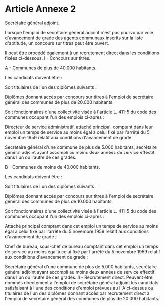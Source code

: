 # Article Annexe 2

Secrétaire général adjoint.

Lorsque l'emploi de secrétaire général adjoint n'est pas pourvu par voie d'avancement de grade des agents communaux inscrits sur la liste d'aptitude, un concours sur titres peut être ouvert.

Il peut être procédé également à un recrutement direct dans les conditions fixées ci-dessous. I - Concours sur titres.

A - Communes de plus de 40.000 habitants.

Les candidats doivent être :

Soit titulaires de l'un des diplômes suivants :

Diplômes donnant accès par concours sur titres à l'emploi de secrétaire général des communes de plus de 20.000 habitants.

Soit fonctionnaires d'une collectivité visée à l'article L. 411-5 du code des communes occupant l'un des emplois ci-après :

Directeur de service administratif, attaché principal, comptant dans leur emploi un temps de service au moins égal à celui fixé par l'arrêté du 5 novembre 1959 relatif aux conditions d'avancement de grade.

Secrétaire général d'une commune de plus de 5.000 habitants, secrétaire général adjoint ayant accompli au moins deux années de service effectif dans l'un ou l'autre de ces grades.

B - Communes de moins de 40.000 habitants.

Les candidats doivent être :

Soit titulaires de l'un des diplômes suivants :

Diplômes donnant accès par concours sur titres à l'emploi de secrétaire général des communes de plus de 10.000 habitants.

Soit fonctionnaires d'une collectivité visée à l'article L. 411-5 du code des communes occupant l'un des emplois ci-après :

Attaché principal comptant dans cet emploi un temps de service au moins égal à celui fixé par l'arrêté du 5 novembre 1959 relatif aux conditions d'avancement de grade ;

Chef de bureau, sous-chef de bureau comptant dans cet emploi un temps de service au moins égal à celui fixé par l'arrêté du 5 novembre 1959 relatif aux conditions d'avancement de grade ;

Secrétaire général d'une commune de plus de 5.000 habitants, secrétaire général adjoint ayant accompli au moins deux années de service effectif dans l'un ou l'autre de ces grades. II - Recrutement direct. Peuvent être nommés directement à l'emploi de secrétaire général adjoint les candidats satisfaisant à l'une des conditions d'emploi prévues au I-A ci-dessus ou titulaires de l'un des diplômes donnant accès par recrutement direct à l'emploi de secrétaire général des communes de plus de 20.000 habitants.
